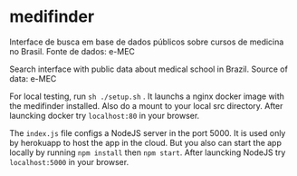 # medifinder
Interface de busca em base de dados públicos sobre cursos de medicina no Brasil. Fonte de dados: e-MEC

Search interface with public data about medical school in Brazil. Source of data: e-MEC

For local testing, run ```sh ./setup.sh``` . It launchs a nginx docker image with the medifinder installed. Also do a mount to your local src directory. After launcking docker try ```localhost:80``` in your browser.

The ```index.js``` file configs a NodeJS server in the port 5000. It is used only by herokuapp to host the app in the cloud. But you also can start the app locally by running ```npm install``` then ```npm start```. After launcking NodeJS try ```localhost:5000``` in your browser. 
